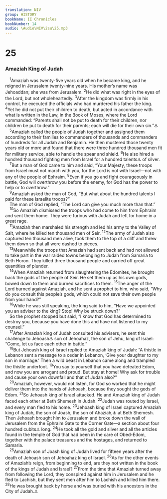 ```yaml
---
translation: NIV
group: HISTORY
bookName: II Chronicles 
bookNumber: 14
audio: \Audio\NIV\2su\25.mp3
---
```


<div class="title"><h1>25</h1><h3>Amaziah King of Judah </h3></div>
<span class="verse 2su_25_1"> <sup>1</sup>Amaziah was twenty-five years old when he became king, and he reigned in Jerusalem twenty-nine years. His mother’s name was Jehoaddan; she was from Jerusalem. </span>
<span class="verse 2su_25_2"><sup>2</sup>He did what was right in the eyes of the Lord, but not wholeheartedly. </span>
<span class="verse 2su_25_3"><sup>3</sup>After the kingdom was firmly in his control, he executed the officials who had murdered his father the king. </span>
<span class="verse 2su_25_4"><sup>4</sup>Yet he did not put their children to death, but acted in accordance with what is written in the Law, in the Book of Moses, where the Lord commanded: “Parents shall not be put to death for their children, nor children be put to death for their parents; each will die for their own sin.”<a data-toggle="tooltip" data-placement="bottom" title="Deut. 24:16">⚓</a><br/></span>
<span class="verse 2su_25_5"> <sup>5</sup>Amaziah called the people of Judah together and assigned them according to their families to commanders of thousands and commanders of hundreds for all Judah and Benjamin. He then mustered those twenty years old or more and found that there were three hundred thousand men fit for military service, able to handle the spear and shield. </span>
<span class="verse 2su_25_6"><sup>6</sup>He also hired a hundred thousand fighting men from Israel for a hundred talents<a data-toggle="tooltip" data-placement="bottom" title="That is, about 3 3/4 tons or about 3.4 metric tons; also in verse 9">⚓</a> of silver. <br/></span>
<span class="verse 2su_25_7"> <sup>7</sup>But a man of God came to him and said, “Your Majesty, these troops from Israel must not march with you, for the Lord is not with Israel—not with any of the people of Ephraim. </span>
<span class="verse 2su_25_8"><sup>8</sup>Even if you go and fight courageously in battle, God will overthrow you before the enemy, for God has the power to help or to overthrow.” <br/></span>
<span class="verse 2su_25_9"> <sup>9</sup>Amaziah asked the man of God, “But what about the hundred talents I paid for these Israelite troops?” <br/> The man of God replied, “The Lord can give you much more than that.” <br/></span>
<span class="verse 2su_25_10"> <sup>10</sup>So Amaziah dismissed the troops who had come to him from Ephraim and sent them home. They were furious with Judah and left for home in a great rage. <br/></span>
<span class="verse 2su_25_11"> <sup>11</sup>Amaziah then marshaled his strength and led his army to the Valley of Salt, where he killed ten thousand men of Seir. </span>
<span class="verse 2su_25_12"><sup>12</sup>The army of Judah also captured ten thousand men alive, took them to the top of a cliff and threw them down so that all were dashed to pieces. <br/></span>
<span class="verse 2su_25_13"> <sup>13</sup>Meanwhile the troops that Amaziah had sent back and had not allowed to take part in the war raided towns belonging to Judah from Samaria to Beth Horon. They killed three thousand people and carried off great quantities of plunder. <br/></span>
<span class="verse 2su_25_14"> <sup>14</sup>When Amaziah returned from slaughtering the Edomites, he brought back the gods of the people of Seir. He set them up as his own gods, bowed down to them and burned sacrifices to them. </span>
<span class="verse 2su_25_15"><sup>15</sup>The anger of the Lord burned against Amaziah, and he sent a prophet to him, who said, “Why do you consult this people’s gods, which could not save their own people from your hand?” <br/></span>
<span class="verse 2su_25_16"> <sup>16</sup>While he was still speaking, the king said to him, “Have we appointed you an adviser to the king? Stop! Why be struck down?” <br/> So the prophet stopped but said, “I know that God has determined to destroy you, because you have done this and have not listened to my counsel.” <br/></span>
<span class="verse 2su_25_17"> <sup>17</sup>After Amaziah king of Judah consulted his advisers, he sent this challenge to Jehoash<a data-toggle="tooltip" data-placement="bottom" title="Hebrew Joash, a variant of Jehoash ; also in verses 18, 21, 23 and 25">⚓</a> son of Jehoahaz, the son of Jehu, king of Israel: “Come, let us face each other in battle.” <br/></span>
<span class="verse 2su_25_18"> <sup>18</sup>But Jehoash king of Israel replied to Amaziah king of Judah: “A thistle in Lebanon sent a message to a cedar in Lebanon, ‘Give your daughter to my son in marriage.’ Then a wild beast in Lebanon came along and trampled the thistle underfoot. </span>
<span class="verse 2su_25_19"><sup>19</sup>You say to yourself that you have defeated Edom, and now you are arrogant and proud. But stay at home! Why ask for trouble and cause your own downfall and that of Judah also?” <br/></span>
<span class="verse 2su_25_20"> <sup>20</sup>Amaziah, however, would not listen, for God so worked that he might deliver them into the hands of Jehoash, because they sought the gods of Edom. </span>
<span class="verse 2su_25_21"><sup>21</sup>So Jehoash king of Israel attacked. He and Amaziah king of Judah faced each other at Beth Shemesh in Judah. </span>
<span class="verse 2su_25_22"><sup>22</sup>Judah was routed by Israel, and every man fled to his home. </span>
<span class="verse 2su_25_23"><sup>23</sup>Jehoash king of Israel captured Amaziah king of Judah, the son of Joash, the son of Ahaziah,<a data-toggle="tooltip" data-placement="bottom" title="Hebrew Jehoahaz, a variant of Ahaziah">⚓</a> at Beth Shemesh. Then Jehoash brought him to Jerusalem and broke down the wall of Jerusalem from the Ephraim Gate to the Corner Gate—a section about four hundred cubits<a data-toggle="tooltip" data-placement="bottom" title="That is, about 600 feet or about 180 meters">⚓</a> long. </span>
<span class="verse 2su_25_24"><sup>24</sup>He took all the gold and silver and all the articles found in the temple of God that had been in the care of Obed-Edom, together with the palace treasures and the hostages, and returned to Samaria. <br/></span>
<span class="verse 2su_25_25"> <sup>25</sup>Amaziah son of Joash king of Judah lived for fifteen years after the death of Jehoash son of Jehoahaz king of Israel. </span>
<span class="verse 2su_25_26"><sup>26</sup>As for the other events of Amaziah’s reign, from beginning to end, are they not written in the book of the kings of Judah and Israel? </span>
<span class="verse 2su_25_27"><sup>27</sup>From the time that Amaziah turned away from following the Lord, they conspired against him in Jerusalem and he fled to Lachish, but they sent men after him to Lachish and killed him there. </span>
<span class="verse 2su_25_28"><sup>28</sup>He was brought back by horse and was buried with his ancestors in the City of Judah.<a data-toggle="tooltip" data-placement="bottom" title="Most Hebrew manuscripts; some Hebrew manuscripts, Septuagint, Vulgate and Syriac (see also 2 Kings 14:20) David">⚓</a><br/></span>
